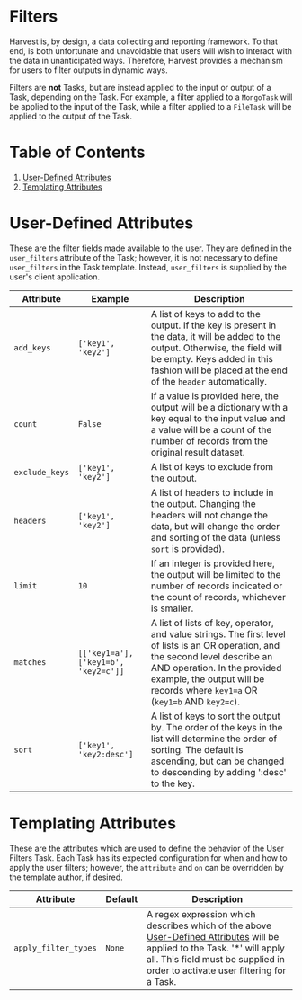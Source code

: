 # Filters
Harvest is, by design, a data collecting and reporting framework. To that end, is both unfortunate and unavoidable that
users will wish to interact with the data in unanticipated ways. Therefore, Harvest provides a mechanism for users to
filter outputs in dynamic ways.

Filters are **not** Tasks, but are instead applied to the input or output of a Task, depending on the Task. For example,
a filter applied to a `MongoTask` will be applied to the input of the Task, while a filter applied to a `FileTask` will
be applied to the output of the Task.

# Table of Contents
1. [User-Defined Attributes](#user-defined-attributes)
2. [Templating Attributes](#templating-attributes)

# User-Defined Attributes
These are the filter fields made available to the user. They are defined in the `user_filters` attribute of the Task;
however, it is not necessary to define `user_filters` in the Task template. Instead, `user_filters` is supplied by
the user's client application.

| Attribute      | Example                              | Description                                                                                                                                                                                                                                      |
|----------------|--------------------------------------|--------------------------------------------------------------------------------------------------------------------------------------------------------------------------------------------------------------------------------------------------|
| `add_keys`     | `['key1', 'key2']`                   | A list of keys to add to the output. If the key is present in the data, it will be added to the output. Otherwise, the field will be empty. Keys added in this fashion will be placed at the end of the `header` automatically.                  |
| `count`        | `False`                              | If a value is provided here, the output will be a dictionary with a key equal to the input value and a value will be a count of the number of records from the original result dataset.                                                          |
| `exclude_keys` | `['key1', 'key2']`                   | A list of keys to exclude from the output.                                                                                                                                                                                                       |
| `headers`      | `['key1', 'key2']`                   | A list of headers to include in the output. Changing the headers will not change the data, but will change the order and sorting of the data (unless `sort` is provided).                                                                        |
| `limit`        | `10`                                 | If an integer is provided here, the output will be limited to the number of records indicated or the count of records, whichever is smaller.                                                                                                     |
| `matches`      | `[['key1=a'], ['key1=b', 'key2=c']]` | A list of lists of key, operator, and value strings. The first level of lists is an OR operation, and the second level describe an AND operation. In the provided example, the output will be records where `key1=a` OR (`key1=b` AND `key2=c`). |
| `sort`         | `['key1', 'key2:desc']`              | A list of keys to sort the output by. The order of the keys in the list will determine the order of sorting. The default is ascending, but can be changed to descending by adding ':desc' to the key.                                            |

# Templating Attributes
These are the attributes which are used to define the behavior of the User Filters Task. Each Task has its expected 
configuration for when and how to apply the user filters; however, the `attribute` and `on` can be overridden by the 
template author, if desired.

| Attribute             | Default    | Description                                                                                                                                                                                                                                                |
|-----------------------|------------|------------------------------------------------------------------------------------------------------------------------------------------------------------------------------------------------------------------------------------------------------------|
| `apply_filter_types`  | `None`     | A regex expression which describes which of the above [User-Defined Attributes](#user-defined-attributes) will be applied to the Task. '*' will apply all. This field must be supplied in order to activate user filtering for a Task.                     |
